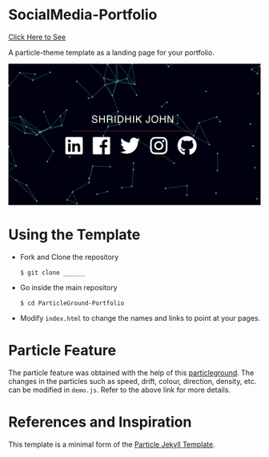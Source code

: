# SocialMedia-Portfolio

[Click Here to See](https://shridhik.github.io/)

A particle-theme template as a landing page for your portfolio.


<img src="particle_demo/particle_demo.png"/>

# Using the Template

  - Fork and Clone the repository

    ```
    $ git clone ______
    ```
 
  - Go inside the main repository
  
    ```
    $ cd ParticleGround-Portfolio
    ```
    
  - Modify `index.html` to change the names and links to point at your pages.
  
   
# Particle Feature

The particle feature was obtained with the help of this [particleground](https://github.com/jnicol/particleground). The changes in the particles such as speed, drift, colour, direction, density, etc. can be modified in `demo.js`. Refer to the above link for more details.


# References and Inspiration

This template is a minimal form of the [Particle Jekyll Template](https://github.com/nrandecker/particle). 

